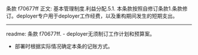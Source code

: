 条款 f70677ff 正文:
基本管理制度.利益分配.5.1. 本条款按照自修订条款1.条款修订。deployer专户用于deployer工作经费，以及重构期间发生的短期支出。

---
readme:
条款 f70677ff. - deployer无须制订工作计划和预算案。
- 部署时根据实际情况确定本条的记账方式。
